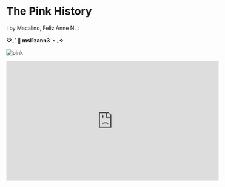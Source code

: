 # The Pink History
: by Macalino, Feliz Anne N. :

**‎♡₊˚ 🎀 msl1zann3 ・₊✧**

![pink](https://i.pinimg.com/564x/1e/37/9f/1e379fbd942f4ebab80fd2a4a4fd3d0b.jpg)

<iframe width="560" height="315" src="https://www.youtube.com/embed/fa49r2k2Igc?si=6TCyfNfJKHvYjVJ9" title="YouTube video player" frameborder="0" allow="accelerometer; autoplay; clipboard-write; encrypted-media; gyroscope; picture-in-picture; web-share" allowfullscreen></iframe>
